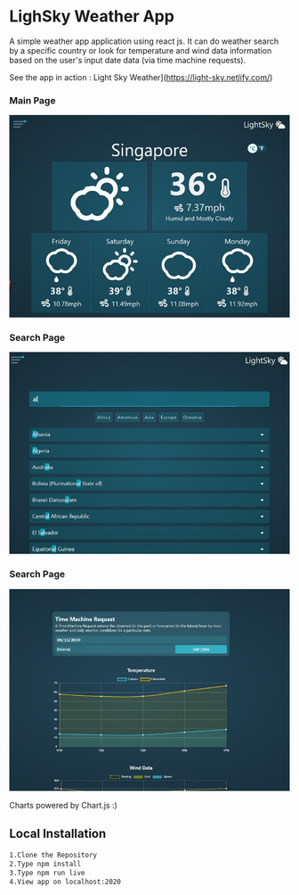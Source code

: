 # LighSky Weather App 
A simple weather app application using react js. It can do weather search by a specific country or look for temperature and wind data information based on the user's input date data (via time machine requests).
 
See the app in action : Light Sky Weather](https://light-sky.netlify.com/)

### Main Page
![ScreenShot](/screenshots/light-home.jpg)

### Search Page
![ScreenShot](/screenshots/light-search.jpg)


### Search Page
![ScreenShot](/screenshots/light-history.jpg)

Charts powered by Chart.js :)




## Local Installation

```
1.Clone the Repository
2.Type npm install
3.Type npm run live
4.View app on localhost:2020
```

